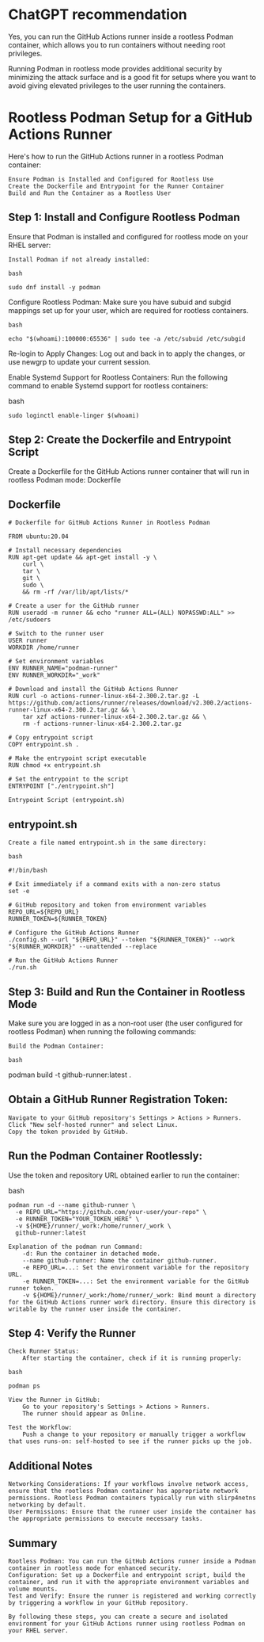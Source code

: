 # ChatGPT recommendation

Yes, you can run the GitHub Actions runner inside a rootless Podman container, which allows you to run containers without needing root privileges.

Running Podman in rootless mode provides additional security by minimizing the attack surface and is a good fit for setups where you want to avoid giving elevated privileges to the user running the containers.


# Rootless Podman Setup for a GitHub Actions Runner

Here's how to run the GitHub Actions runner in a rootless Podman container:

    Ensure Podman is Installed and Configured for Rootless Use
    Create the Dockerfile and Entrypoint for the Runner Container
    Build and Run the Container as a Rootless User

## Step 1: Install and Configure Rootless Podman

Ensure that Podman is installed and configured for rootless mode on your RHEL server:

    Install Podman if not already installed:

    bash

    sudo dnf install -y podman

Configure Rootless Podman: Make sure you have subuid and subgid mappings set up for your user, which are required for rootless containers.

    bash
    
    echo "$(whoami):100000:65536" | sudo tee -a /etc/subuid /etc/subgid

Re-login to Apply Changes: Log out and back in to apply the changes, or use newgrp to update your current session.

Enable Systemd Support for Rootless Containers: Run the following command to enable Systemd support for rootless containers:

bash

    sudo loginctl enable-linger $(whoami)

## Step 2: Create the Dockerfile and Entrypoint Script

Create a Dockerfile for the GitHub Actions runner container that will run in rootless Podman mode:
Dockerfile

## Dockerfile

    # Dockerfile for GitHub Actions Runner in Rootless Podman
    
    FROM ubuntu:20.04
    
    # Install necessary dependencies
    RUN apt-get update && apt-get install -y \
        curl \
        tar \
        git \
        sudo \
        && rm -rf /var/lib/apt/lists/*
    
    # Create a user for the GitHub runner
    RUN useradd -m runner && echo "runner ALL=(ALL) NOPASSWD:ALL" >> /etc/sudoers
    
    # Switch to the runner user
    USER runner
    WORKDIR /home/runner
    
    # Set environment variables
    ENV RUNNER_NAME="podman-runner"
    ENV RUNNER_WORKDIR="_work"
    
    # Download and install the GitHub Actions Runner
    RUN curl -o actions-runner-linux-x64-2.300.2.tar.gz -L https://github.com/actions/runner/releases/download/v2.300.2/actions-runner-linux-x64-2.300.2.tar.gz && \
        tar xzf actions-runner-linux-x64-2.300.2.tar.gz && \
        rm -f actions-runner-linux-x64-2.300.2.tar.gz
    
    # Copy entrypoint script
    COPY entrypoint.sh .
    
    # Make the entrypoint script executable
    RUN chmod +x entrypoint.sh
    
    # Set the entrypoint to the script
    ENTRYPOINT ["./entrypoint.sh"]
    
    Entrypoint Script (entrypoint.sh)

## entrypoint.sh

    Create a file named entrypoint.sh in the same directory:
    
    bash
    
    #!/bin/bash
    
    # Exit immediately if a command exits with a non-zero status
    set -e
    
    # GitHub repository and token from environment variables
    REPO_URL=${REPO_URL}
    RUNNER_TOKEN=${RUNNER_TOKEN}
    
    # Configure the GitHub Actions Runner
    ./config.sh --url "${REPO_URL}" --token "${RUNNER_TOKEN}" --work "${RUNNER_WORKDIR}" --unattended --replace
    
    # Run the GitHub Actions Runner
    ./run.sh

## Step 3: Build and Run the Container in Rootless Mode

Make sure you are logged in as a non-root user (the user configured for rootless Podman) when running the following commands:

    Build the Podman Container:

    bash

podman build -t github-runner:latest .

## Obtain a GitHub Runner Registration Token:

    Navigate to your GitHub repository's Settings > Actions > Runners.
    Click "New self-hosted runner" and select Linux.
    Copy the token provided by GitHub.

## Run the Podman Container Rootlessly:

Use the token and repository URL obtained earlier to run the container:

bash

    podman run -d --name github-runner \
      -e REPO_URL="https://github.com/your-user/your-repo" \
      -e RUNNER_TOKEN="YOUR_TOKEN_HERE" \
      -v ${HOME}/runner/_work:/home/runner/_work \
      github-runner:latest

    Explanation of the podman run Command:
        -d: Run the container in detached mode.
        --name github-runner: Name the container github-runner.
        -e REPO_URL=...: Set the environment variable for the repository URL.
        -e RUNNER_TOKEN=...: Set the environment variable for the GitHub runner token.
        -v ${HOME}/runner/_work:/home/runner/_work: Bind mount a directory for the GitHub Actions runner work directory. Ensure this directory is writable by the runner user inside the container.

## Step 4: Verify the Runner

    Check Runner Status:
        After starting the container, check if it is running properly:

    bash

    podman ps

    View the Runner in GitHub:
        Go to your repository's Settings > Actions > Runners.
        The runner should appear as Online.

    Test the Workflow:
        Push a change to your repository or manually trigger a workflow that uses runs-on: self-hosted to see if the runner picks up the job.

## Additional Notes

    Networking Considerations: If your workflows involve network access, ensure that the rootless Podman container has appropriate network permissions. Rootless Podman containers typically run with slirp4netns networking by default.
    User Permissions: Ensure that the runner user inside the container has the appropriate permissions to execute necessary tasks.

## Summary

    Rootless Podman: You can run the GitHub Actions runner inside a Podman container in rootless mode for enhanced security.
    Configuration: Set up a Dockerfile and entrypoint script, build the container, and run it with the appropriate environment variables and volume mounts.
    Test and Verify: Ensure the runner is registered and working correctly by triggering a workflow in your GitHub repository.

    By following these steps, you can create a secure and isolated environment for your GitHub Actions runner using rootless Podman on your RHEL server.
